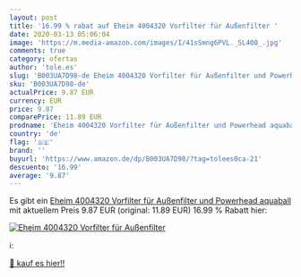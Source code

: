 ```yaml
---
layout: post
title: '16.99 % rabat auf Eheim 4004320 Vorfilter für Außenfilter '
date: 2020-03-13 05:06:04
image: 'https://m.media-amazon.com/images/I/41sSmng6PVL._SL400_.jpg'
comments: true
category: ofertas
author: 'tole.es'
slug: 'B003UA7D98-de Eheim 4004320 Vorfilter für Außenfilter und Powerhead...'
sku: 'B003UA7D98-de'
actualPrice: 9.87 EUR
currency: EUR
price: 9.87
comparePrice: 11.89 EUR
prodname: 'Eheim 4004320 Vorfilter für Außenfilter und Powerhead aquaball'
country: 'de'
flag: '🇩🇪'
brand: ''
buyurl: 'https://www.amazon.de/dp/B003UA7D98/?tag=tolees0ca-21'
descuento: '16.99'
average: '9.87'
---
```


Es gibt ein [Eheim 4004320 Vorfilter für Außenfilter und Powerhead aquaball](https://www.amazon.de/dp/B003UA7D98/?tag=tolees0ca-21) mit aktuellem Preis 9.87 EUR (original: 11.89 EUR) 16.99 % Rabatt hier:

[![Eheim 4004320 Vorfilter für Außenfilter ](https://m.media-amazon.com/images/I/41sSmng6PVL._SL400_.jpg)](https://www.amazon.de/dp/B003UA7D98/?tag=tolees0ca-21)

ℹ️:


[🛒 kauf es hier!!](https://www.amazon.de/dp/B003UA7D98/?tag=tolees0ca-21)
